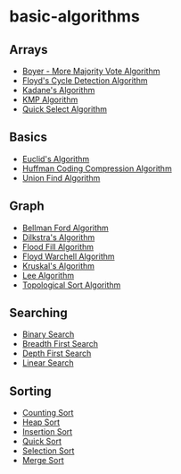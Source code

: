 # basic-algorithms

## Arrays

- [Boyer - More Majority Vote Algorithm]()
- [Floyd's Cycle Detection Algorithm]()
- [Kadane's Algorithm]()
- [KMP Algorithm]()
- [Quick Select Algorithm]()


## Basics

- [Euclid's Algorithm]()
- [Huffman Coding Compression Algorithm]()
- [Union Find Algorithm]()


## Graph

- [Bellman Ford Algorithm]()
- [Dilkstra's Algorithm]()
- [Flood Fill Algorithm]()
- [Floyd Warchell Algorithm]()
- [Kruskal's Algorithm]()
- [Lee Algorithm]()
- [Topological Sort Algorithm]()


## Searching

- [Binary Search]()
- [Breadth First Search]()
- [Depth First Search]()
- [Linear Search](https://github.com/P13LIAM/KU01-online-test/tree/master/Searching/LinearSearch)


## Sorting

- [Counting Sort]()
- [Heap Sort]()
- [Insertion Sort]()
- [Quick Sort]()
- [Selection Sort]()
- [Merge Sort]()
